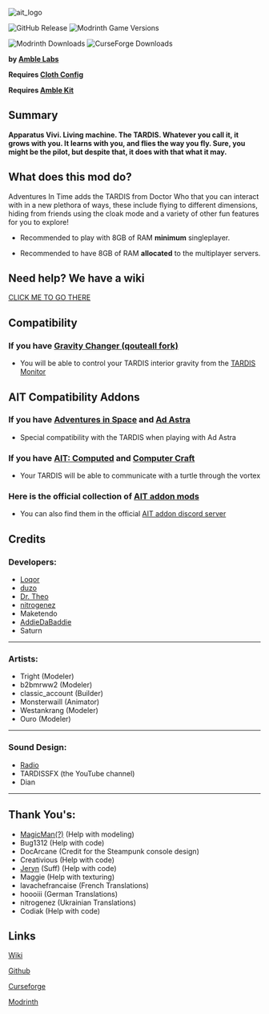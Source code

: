 ![ait_logo](https://github.com/amblelabs/ait/blob/main/src/main/resources/assets/ait_logo.png)

![GitHub Release](https://img.shields.io/github/v/release/amblelabs/ait?include_prereleases)
![Modrinth Game Versions](https://img.shields.io/modrinth/game-versions/ait?link=https%3A%2F%2Fmodrinth.com%2Fmod%2Fait%2Fversions)

![Modrinth Downloads](https://img.shields.io/modrinth/dt/ait?logo=modrinth&link=https%3A%2F%2Fmodrinth.com%2Fmod%2Fait)
![CurseForge Downloads](https://img.shields.io/curseforge/dt/856138?logo=curseforge&color=red&link=https%3A%2F%2Fwww.curseforge.com%2Fminecraft%2Fmc-mods%2Fadventures-in-time)


**by [Amble Labs](https://amblelabs.github.io)**

**Requires [Cloth Config](https://modrinth.com/mod/cloth-config)**

**Requires [Amble Kit](https://modrinth.com/mod/amblekit)**

## Summary
**Apparatus Vivi. Living machine. The TARDIS. Whatever you call it, it grows with you. It learns with you, and flies the way you fly. Sure, you might be the pilot, but despite that, it does with that what it may.**

## What does this mod do?
Adventures In Time adds the TARDIS from Doctor Who that you can interact with in a new plethora of ways, these include flying to different dimensions, hiding from friends using the cloak mode and a variety of other fun features for you to explore! 

- Recommended to play with 8GB of RAM **minimum** singleplayer.

- Recommended to have 8GB of RAM **allocated** to the multiplayer servers.

## Need help? We have a wiki

[CLICK ME TO GO THERE](https://amblelabs.github.io/ait-wiki/)


## Compatibility

### If you have [Gravity Changer (qouteall fork)](https://modrinth.com/mod/gravity-api-fork/versions)
- You will be able to control your TARDIS interior gravity from the [TARDIS Monitor](https://loqor.dev/ait/Monitor/)
  
## AIT Compatibility Addons

### If you have [Adventures in Space](https://github.com/DrTheodor/adventures-in-space) and [Ad Astra](https://modrinth.com/mod/ad-astra)
- Special compatibility with the TARDIS when playing with Ad Astra
  
### If you have [AIT: Computed](https://github.com/Duzos/aitcompute/tree/0.1.0.24-1.20.1-dev) and [Computer Craft](https://modrinth.com/mod/cc-tweaked)
- Your TARDIS will be able to communicate with a turtle through the vortex

### Here is the official collection of [AIT addon mods](https://modrinth.com/collection/eP9vTYE5)
- You can also find them in the official [AIT addon discord server](https://discord.gg/jz3mPsDEdT)

## Credits

### Developers:
- [Loqor](https://loqor.dev/)
- [duzo](https://duzo.is-a.dev/)
- [Dr. Theo](https://theo.is-a.dev/)
- [nitrogenez](https://github.com/nitrogenez)
- Maketendo
- [AddieDaBaddie](https://addieastarr.carrd.co)
- Saturn

---

### Artists:
- Tright (Modeler)
- b2bmrww2 (Modeler)
- classic_account (Builder)
- Monsterwaill (Animator)
- Westankrang (Modeler)
- Ouro (Modeler)

---

### Sound Design:
- [Radio](https://im-radio.bandcamp.com/album/ait-mod-music-disc-drifting)
- TARDISSFX (the YouTube channel)
- Dian

---

## Thank You's:
- [MagicMan(?)](https://magicmaan.github.io/) (Help with modeling)
- Bug1312 (Help with code)
- DocArcane (Credit for the Steampunk console design)
- Creativious (Help with code)
- [Jeryn](https://craig.software) (Suff) (Help with code)
- Maggie (Help with texturing)
- lavachefrancaise (French Translations)
- hoooiii (German Translations)
- nitrogenez (Ukrainian Translations)
- Codiak (Help with code)


## Links
[Wiki](https://amblelabs.github.io/ait-wiki/)

[Github](https://github.com/amblelabs/ait/)

[Curseforge](https://www.curseforge.com/minecraft/mc-mods/adventures-in-time)

[Modrinth](https://modrinth.com/mod/ait)

